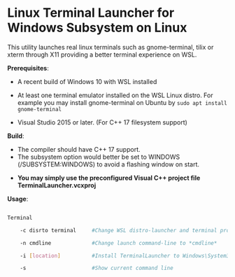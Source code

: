 # Linux Terminal Launcher for Windows Subsystem on Linux


This utility launches real linux terminals such as gnome-terminal, tilix or xterm through X11 providing a better terminal experience on WSL.


**Prerequisites**:

+ A recent build of Windows 10 with WSL installed
+ At least one terminal emulator installed on the WSL Linux distro. For example you may install gnome-terminal on Ubuntu by `sudo apt install gnome-terminal`

+ Visual Studio 2015 or later. (For C++ 17 filesystem support)


**Build**:

+ The compiler should have C++ 17 support. 
+ The subsystem option would better be set to WINDOWS (/SUBSYSTEM:WINDOWS) to avoid a flashing window on start. 

* **You may simply use the preconfigured Visual C++ project file TerminalLauncher.vcxproj**



**Usage**:

```sh

Terminal

    -c disrto terminal     #Change WSL distro-launcher and terminal program

    -n cmdline             #Change launch command-line to *cmdline*

    -i [location]          #Install TerminalLauncher to Windows\System32

    -s                     #Show current command line
```
 
